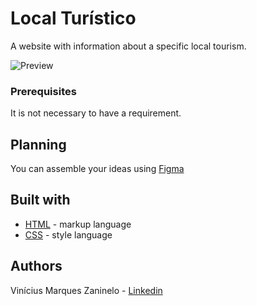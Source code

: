 # Local Turístico 

A website with information about a specific local tourism.

![Preview](https://github.com/viniciuszaninelo/DESAFIOS-ROCKETSEAT/tree/main/01-Local-Turistico/.github)


### Prerequisites
It is not necessary to have a requirement.

## Planning 
You can assemble your ideas using [Figma](https://www.figma.com/) <br>

## Built with 
- [HTML](https://developer.mozilla.org/pt-BR/docs/Web/HTML) - markup language
- [CSS](https://developer.mozilla.org/pt-BR/docs/Web/CSS) - style language

## Authors 
Vinícius Marques Zaninelo - [Linkedin](https://www.linkedin.com/in/vin%C3%ADciuszaninelo/)